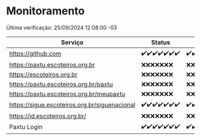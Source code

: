 # Monitoramento

Última verificação: 25/09/2024 12:08:00 -03

|Serviço|Status|Últimas 24h|
|---|---|---|
|https://github.com|<span title="2024-09-18: OK=23">✔️</span><span title="2024-09-19: OK=23">✔️</span><span title="2024-09-20: OK=23">✔️</span><span title="2024-09-21: OK=23">✔️</span><span title="2024-09-22: OK=23">✔️</span><span title="2024-09-23: OK=23">✔️</span><span title="2024-09-24: OK=14">✔️</span>|<span title="24/09/2024 12:08:00 -03 : 200">✔️</span><span title="24/09/2024 13:09:00 -03 : 200">✔️</span><span title="24/09/2024 14:07:00 -03 : 200">✔️</span><span title="24/09/2024 15:10:00 -03 : 200">✔️</span><span title="24/09/2024 16:06:00 -03 : 200">✔️</span><span title="24/09/2024 17:09:00 -03 : 200">✔️</span><span title="24/09/2024 18:06:00 -03 : 200">✔️</span><span title="24/09/2024 19:07:00 -03 : 200">✔️</span><span title="24/09/2024 20:07:00 -03 : 200">✔️</span><span title="24/09/2024 21:39:00 -03 : 200">✔️</span><span title="24/09/2024 23:12:00 -03 : 200">✔️</span><span title="25/09/2024 00:16:00 -03 : 200">✔️</span><span title="25/09/2024 01:10:00 -03 : 200">✔️</span><span title="25/09/2024 02:08:00 -03 : 200">✔️</span><span title="25/09/2024 03:11:00 -03 : 200">✔️</span><span title="25/09/2024 04:08:00 -03 : 200">✔️</span><span title="25/09/2024 05:11:00 -03 : 200">✔️</span><span title="25/09/2024 06:08:00 -03 : 200">✔️</span><span title="25/09/2024 07:09:00 -03 : 200">✔️</span><span title="25/09/2024 08:07:00 -03 : 200">✔️</span><span title="25/09/2024 09:15:00 -03 : 200">✔️</span><span title="25/09/2024 10:18:00 -03 : 200">✔️</span><span title="25/09/2024 11:07:00 -03 : 200">✔️</span><span title="25/09/2024 12:08:00 -03 : 200">✔️</span>|
|https://paxtu.escoteiros.org.br|<span title="2024-09-18: Falhas=23">❌</span><span title="2024-09-19: Falhas=23">❌</span><span title="2024-09-20: Falhas=23">❌</span><span title="2024-09-21: Falhas=23">❌</span><span title="2024-09-22: Falhas=23">❌</span><span title="2024-09-23: Falhas=23">❌</span><span title="2024-09-24: Falhas=14">❌</span>|<span title="24/09/2024 12:08:00 -03 : 403">❌</span><span title="24/09/2024 13:09:00 -03 : 403">❌</span><span title="24/09/2024 14:07:00 -03 : 403">❌</span><span title="24/09/2024 15:10:00 -03 : 403">❌</span><span title="24/09/2024 16:06:00 -03 : 403">❌</span><span title="24/09/2024 17:09:00 -03 : 403">❌</span><span title="24/09/2024 18:06:00 -03 : 403">❌</span><span title="24/09/2024 19:07:00 -03 : 403">❌</span><span title="24/09/2024 20:07:00 -03 : 403">❌</span><span title="24/09/2024 21:39:00 -03 : 403">❌</span><span title="24/09/2024 23:12:00 -03 : 403">❌</span><span title="25/09/2024 00:16:00 -03 : 403">❌</span><span title="25/09/2024 01:10:00 -03 : 403">❌</span><span title="25/09/2024 02:08:00 -03 : 403">❌</span><span title="25/09/2024 03:11:00 -03 : 403">❌</span><span title="25/09/2024 04:08:00 -03 : 403">❌</span><span title="25/09/2024 05:11:00 -03 : 403">❌</span><span title="25/09/2024 06:08:00 -03 : 403">❌</span><span title="25/09/2024 07:09:00 -03 : 403">❌</span><span title="25/09/2024 08:07:00 -03 : 403">❌</span><span title="25/09/2024 09:15:00 -03 : 403">❌</span><span title="25/09/2024 10:18:00 -03 : 403">❌</span><span title="25/09/2024 11:07:00 -03 : 403">❌</span><span title="25/09/2024 12:08:00 -03 : 403">❌</span>|
|https://escoteiros.org.br|<span title="2024-09-18: Falhas=23">❌</span><span title="2024-09-19: Falhas=23">❌</span><span title="2024-09-20: Falhas=23">❌</span><span title="2024-09-21: Falhas=23">❌</span><span title="2024-09-22: Falhas=23">❌</span><span title="2024-09-23: Falhas=23">❌</span><span title="2024-09-24: Falhas=14">❌</span>|<span title="24/09/2024 12:08:00 -03 : 403">❌</span><span title="24/09/2024 13:09:00 -03 : 403">❌</span><span title="24/09/2024 14:07:00 -03 : 403">❌</span><span title="24/09/2024 15:10:00 -03 : 403">❌</span><span title="24/09/2024 16:06:00 -03 : 403">❌</span><span title="24/09/2024 17:09:00 -03 : 403">❌</span><span title="24/09/2024 18:06:00 -03 : 403">❌</span><span title="24/09/2024 19:07:00 -03 : 403">❌</span><span title="24/09/2024 20:07:00 -03 : 403">❌</span><span title="24/09/2024 21:39:00 -03 : 403">❌</span><span title="24/09/2024 23:12:00 -03 : 403">❌</span><span title="25/09/2024 00:16:00 -03 : 403">❌</span><span title="25/09/2024 01:10:00 -03 : 403">❌</span><span title="25/09/2024 02:08:00 -03 : 403">❌</span><span title="25/09/2024 03:11:00 -03 : 403">❌</span><span title="25/09/2024 04:08:00 -03 : 403">❌</span><span title="25/09/2024 05:11:00 -03 : 403">❌</span><span title="25/09/2024 06:08:00 -03 : 403">❌</span><span title="25/09/2024 07:09:00 -03 : 403">❌</span><span title="25/09/2024 08:07:00 -03 : 403">❌</span><span title="25/09/2024 09:15:00 -03 : 403">❌</span><span title="25/09/2024 10:18:00 -03 : 403">❌</span><span title="25/09/2024 11:07:00 -03 : 403">❌</span><span title="25/09/2024 12:08:00 -03 : 403">❌</span>|
|https://paxtu.escoteiros.org.br/paxtu|<span title="2024-09-18: Falhas=23">❌</span><span title="2024-09-19: Falhas=23">❌</span><span title="2024-09-20: Falhas=23">❌</span><span title="2024-09-21: Falhas=23">❌</span><span title="2024-09-22: Falhas=23">❌</span><span title="2024-09-23: Falhas=23">❌</span><span title="2024-09-24: Falhas=14">❌</span>|<span title="24/09/2024 12:08:00 -03 : 403">❌</span><span title="24/09/2024 13:09:00 -03 : 403">❌</span><span title="24/09/2024 14:07:00 -03 : 403">❌</span><span title="24/09/2024 15:10:00 -03 : 403">❌</span><span title="24/09/2024 16:06:00 -03 : 403">❌</span><span title="24/09/2024 17:09:00 -03 : 403">❌</span><span title="24/09/2024 18:06:00 -03 : 403">❌</span><span title="24/09/2024 19:07:00 -03 : 403">❌</span><span title="24/09/2024 20:07:00 -03 : 403">❌</span><span title="24/09/2024 21:39:00 -03 : 403">❌</span><span title="24/09/2024 23:12:00 -03 : 403">❌</span><span title="25/09/2024 00:16:00 -03 : 403">❌</span><span title="25/09/2024 01:10:00 -03 : 403">❌</span><span title="25/09/2024 02:08:00 -03 : 403">❌</span><span title="25/09/2024 03:11:00 -03 : 403">❌</span><span title="25/09/2024 04:08:00 -03 : 403">❌</span><span title="25/09/2024 05:11:00 -03 : 403">❌</span><span title="25/09/2024 06:08:00 -03 : 403">❌</span><span title="25/09/2024 07:09:00 -03 : 403">❌</span><span title="25/09/2024 08:07:00 -03 : 403">❌</span><span title="25/09/2024 09:15:00 -03 : 403">❌</span><span title="25/09/2024 10:18:00 -03 : 403">❌</span><span title="25/09/2024 11:07:00 -03 : 403">❌</span><span title="25/09/2024 12:08:00 -03 : 403">❌</span>|
|https://paxtu.escoteiros.org.br/meupaxtu|<span title="2024-09-18: Falhas=23">❌</span><span title="2024-09-19: Falhas=23">❌</span><span title="2024-09-20: Falhas=23">❌</span><span title="2024-09-21: Falhas=23">❌</span><span title="2024-09-22: Falhas=23">❌</span><span title="2024-09-23: Falhas=23">❌</span><span title="2024-09-24: Falhas=14">❌</span>|<span title="24/09/2024 12:08:00 -03 : 403">❌</span><span title="24/09/2024 13:09:00 -03 : 403">❌</span><span title="24/09/2024 14:07:00 -03 : 403">❌</span><span title="24/09/2024 15:10:00 -03 : 403">❌</span><span title="24/09/2024 16:06:00 -03 : 403">❌</span><span title="24/09/2024 17:09:00 -03 : 403">❌</span><span title="24/09/2024 18:06:00 -03 : 403">❌</span><span title="24/09/2024 19:07:00 -03 : 403">❌</span><span title="24/09/2024 20:07:00 -03 : 403">❌</span><span title="24/09/2024 21:39:00 -03 : 403">❌</span><span title="24/09/2024 23:12:00 -03 : 403">❌</span><span title="25/09/2024 00:16:00 -03 : 403">❌</span><span title="25/09/2024 01:10:00 -03 : 403">❌</span><span title="25/09/2024 02:08:00 -03 : 403">❌</span><span title="25/09/2024 03:11:00 -03 : 403">❌</span><span title="25/09/2024 04:08:00 -03 : 403">❌</span><span title="25/09/2024 05:11:00 -03 : 403">❌</span><span title="25/09/2024 06:08:00 -03 : 403">❌</span><span title="25/09/2024 07:09:00 -03 : 403">❌</span><span title="25/09/2024 08:07:00 -03 : 403">❌</span><span title="25/09/2024 09:15:00 -03 : 403">❌</span><span title="25/09/2024 10:18:00 -03 : 403">❌</span><span title="25/09/2024 11:07:00 -03 : 403">❌</span><span title="25/09/2024 12:08:00 -03 : 403">❌</span>|
|https://sigue.escoteiros.org.br/siguenacional|<span title="2024-09-18: OK=23">✔️</span><span title="2024-09-19: OK=23">✔️</span><span title="2024-09-20: OK=23">✔️</span><span title="2024-09-21: OK=23">✔️</span><span title="2024-09-22: OK=23">✔️</span><span title="2024-09-23: OK=23">✔️</span><span title="2024-09-24: OK=14">✔️</span>|<span title="24/09/2024 12:08:00 -03 : 200">✔️</span><span title="24/09/2024 13:09:00 -03 : 200">✔️</span><span title="24/09/2024 14:07:00 -03 : 200">✔️</span><span title="24/09/2024 15:10:00 -03 : 200">✔️</span><span title="24/09/2024 16:06:00 -03 : 200">✔️</span><span title="24/09/2024 17:09:00 -03 : 200">✔️</span><span title="24/09/2024 18:06:00 -03 : 200">✔️</span><span title="24/09/2024 19:07:00 -03 : 200">✔️</span><span title="24/09/2024 20:07:00 -03 : 200">✔️</span><span title="24/09/2024 21:39:00 -03 : 200">✔️</span><span title="24/09/2024 23:12:00 -03 : 200">✔️</span><span title="25/09/2024 00:16:00 -03 : 200">✔️</span><span title="25/09/2024 01:10:00 -03 : 200">✔️</span><span title="25/09/2024 02:08:00 -03 : 200">✔️</span><span title="25/09/2024 03:11:00 -03 : 200">✔️</span><span title="25/09/2024 04:08:00 -03 : 200">✔️</span><span title="25/09/2024 05:11:00 -03 : 200">✔️</span><span title="25/09/2024 06:08:00 -03 : 200">✔️</span><span title="25/09/2024 07:09:00 -03 : 200">✔️</span><span title="25/09/2024 08:07:00 -03 : 200">✔️</span><span title="25/09/2024 09:15:00 -03 : 200">✔️</span><span title="25/09/2024 10:18:00 -03 : 200">✔️</span><span title="25/09/2024 11:07:00 -03 : 200">✔️</span><span title="25/09/2024 12:08:00 -03 : 200">✔️</span>|
|https://id.escoteiros.org.br/|<span title="2024-09-18: Falhas=23">❌</span><span title="2024-09-19: Falhas=23">❌</span><span title="2024-09-20: Falhas=23">❌</span><span title="2024-09-21: Falhas=23">❌</span><span title="2024-09-22: Falhas=23">❌</span><span title="2024-09-23: Falhas=23">❌</span><span title="2024-09-24: Falhas=14">❌</span>|<span title="24/09/2024 12:08:00 -03 : 403">❌</span><span title="24/09/2024 13:09:00 -03 : 403">❌</span><span title="24/09/2024 14:07:00 -03 : 403">❌</span><span title="24/09/2024 15:10:00 -03 : 403">❌</span><span title="24/09/2024 16:06:00 -03 : 403">❌</span><span title="24/09/2024 17:09:00 -03 : 403">❌</span><span title="24/09/2024 18:06:00 -03 : 403">❌</span><span title="24/09/2024 19:07:00 -03 : 403">❌</span><span title="24/09/2024 20:07:00 -03 : 403">❌</span><span title="24/09/2024 21:39:00 -03 : 403">❌</span><span title="24/09/2024 23:12:00 -03 : 403">❌</span><span title="25/09/2024 00:16:00 -03 : 403">❌</span><span title="25/09/2024 01:10:00 -03 : 403">❌</span><span title="25/09/2024 02:08:00 -03 : 403">❌</span><span title="25/09/2024 03:11:00 -03 : 403">❌</span><span title="25/09/2024 04:08:00 -03 : 403">❌</span><span title="25/09/2024 05:11:00 -03 : 403">❌</span><span title="25/09/2024 06:08:00 -03 : 403">❌</span><span title="25/09/2024 07:09:00 -03 : 403">❌</span><span title="25/09/2024 08:07:00 -03 : 403">❌</span><span title="25/09/2024 09:15:00 -03 : 403">❌</span><span title="25/09/2024 10:18:00 -03 : 403">❌</span><span title="25/09/2024 11:07:00 -03 : 403">❌</span><span title="25/09/2024 12:08:00 -03 : 403">❌</span>|
|Paxtu Login|<span title="2024-09-18: OK=23">✔️</span><span title="2024-09-19: OK=23">✔️</span><span title="2024-09-20: OK=23">✔️</span><span title="2024-09-21: OK=23">✔️</span><span title="2024-09-22: OK=23">✔️</span><span title="2024-09-23: OK=23">✔️</span><span title="2024-09-24: OK=14">✔️</span>|<span title="24/09/2024 12:08:00 -03 : 200">✔️</span><span title="24/09/2024 13:09:00 -03 : 200">✔️</span><span title="24/09/2024 14:07:00 -03 : 200">✔️</span><span title="24/09/2024 15:10:00 -03 : 200">✔️</span><span title="24/09/2024 16:06:00 -03 : 200">✔️</span><span title="24/09/2024 17:09:00 -03 : 200">✔️</span><span title="24/09/2024 18:06:00 -03 : 200">✔️</span><span title="24/09/2024 19:07:00 -03 : 200">✔️</span><span title="24/09/2024 20:07:00 -03 : 200">✔️</span><span title="24/09/2024 21:39:00 -03 : 200">✔️</span><span title="24/09/2024 23:12:00 -03 : 200">✔️</span><span title="25/09/2024 00:16:00 -03 : 200">✔️</span><span title="25/09/2024 01:10:00 -03 : 200">✔️</span><span title="25/09/2024 02:08:00 -03 : 200">✔️</span><span title="25/09/2024 03:12:00 -03 : 200">✔️</span><span title="25/09/2024 04:08:00 -03 : 200">✔️</span><span title="25/09/2024 05:11:00 -03 : 200">✔️</span><span title="25/09/2024 06:08:00 -03 : 200">✔️</span><span title="25/09/2024 07:09:00 -03 : 200">✔️</span><span title="25/09/2024 08:07:00 -03 : 200">✔️</span><span title="25/09/2024 09:15:00 -03 : 200">✔️</span><span title="25/09/2024 10:18:00 -03 : 200">✔️</span><span title="25/09/2024 11:07:00 -03 : 200">✔️</span><span title="25/09/2024 12:08:00 -03 : 200">✔️</span>|
